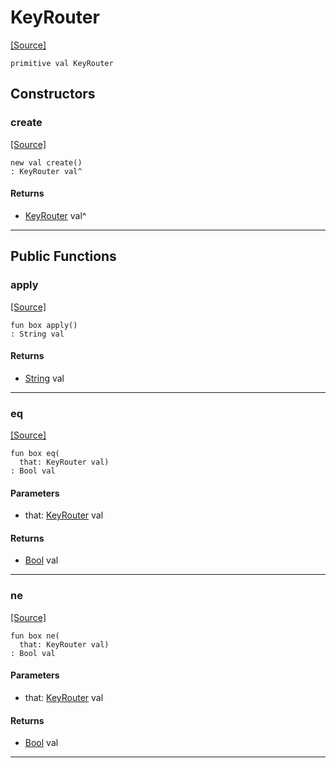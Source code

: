 # KeyRouter
<span class="source-link">[[Source]](src/mqtt-primitives/regStrings.md#L-0-5)</span>
```pony
primitive val KeyRouter
```

## Constructors

### create
<span class="source-link">[[Source]](src/mqtt-primitives/regStrings.md#L-0-5)</span>


```pony
new val create()
: KeyRouter val^
```

#### Returns

* [KeyRouter](mqtt-primitives-KeyRouter.md) val^

---

## Public Functions

### apply
<span class="source-link">[[Source]](src/mqtt-primitives/regStrings.md#L-0-5)</span>


```pony
fun box apply()
: String val
```

#### Returns

* [String](builtin-String.md) val

---

### eq
<span class="source-link">[[Source]](src/mqtt-primitives/regStrings.md#L-0-5)</span>


```pony
fun box eq(
  that: KeyRouter val)
: Bool val
```
#### Parameters

*   that: [KeyRouter](mqtt-primitives-KeyRouter.md) val

#### Returns

* [Bool](builtin-Bool.md) val

---

### ne
<span class="source-link">[[Source]](src/mqtt-primitives/regStrings.md#L-0-5)</span>


```pony
fun box ne(
  that: KeyRouter val)
: Bool val
```
#### Parameters

*   that: [KeyRouter](mqtt-primitives-KeyRouter.md) val

#### Returns

* [Bool](builtin-Bool.md) val

---

